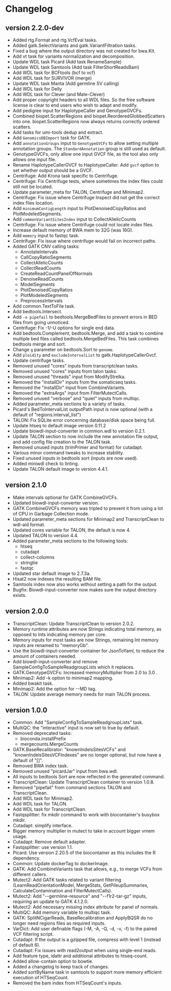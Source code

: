 Changelog
==========

<!--

Newest changes should be on top.

This document is user facing. Please word the changes in such a way
that users understand how the changes affect the new version.
-->

version 2.2.0-dev
---------------------------
+ Added rtg.Format and rtg.VcfEval tasks.
+ Added gatk.SelectVariants and gatk.VariantFiltration tasks. 
+ Fixed a bug where the output directory was not created for bwa.Kit.
+ Add vt task for variants normalization and decomposition.
+ Update WDL task Picard (Add task RenameSample)
+ Update WDL task Samtools (Add task FilterShortReadsBam)
+ Add WDL task for BCFtools (bcf to vcf)
+ Add WDL task for SURVIVOR (merge)
+ Update WDL task Manta (Add germline SV calling)
+ Add WDL task for Delly
+ Add WDL task for Clever (and Mate-Clever)
+ Add proper copyright headers to all WDL files. So the free software license
  is clear to end users who wish to adapt and modify.
+ Add pedigree input for HaplotypeCaller and GenotypeGVCFs.
+ Combined biopet.ScatterRegions and biopet.ReorderedGlobbedScatters into one.
  biopet.ScatterRegions now always returns correctly ordered scatters.
+ Add tasks for umi-tools dedup and extract.
+ Add `GenomicsDBImport` task for GATK.
+ Add `annotationGroups` input to `GenotypeGVCFs` to allow setting multiple 
  annotation groups. The `StandardAnnotation` group is still used as default.
+ GenotypeGVCFs, only allow one input GVCF file, as the tool also only allows
  one input file. 
+ Rename HaplotypeCallerGVCF to HaplotypeCaller. Add `gvcf` option to set 
  whether output should be a GVCF.
+ Centrifuge: Add Krona task specific to Centrifuge.
+ Centrifuge: Fix Centrifuge tests, where sometimes the index files could still not be located.
+ Update parameter_meta for TALON, Centrifuge and Minimap2.
+ Centrifuge: Fix issue where Centrifuge Inspect did not get the correct index files location.
+ Add `minimumContigLength` input to PlotDenoisedCopyRatios and PlotModeledSegments.
+ Add `commonVariantSitesIndex` input to CollectAllelicCounts
+ Centrifuge: Fix issue where Centrifuge could not locate index files.
+ Increase default memory of BWA mem to 32G (was 16G).
+ Add `memory` input to fastqc task.
+ Centrifuge: Fix issue where centrifuge would fail on incorrect paths.
+ Added GATK CNV calling tasks:
    + AnnotateIntervals
    + CallCopyRatioSegments
    + CollectAllelicCounts
    + CollectReadCounts
    + CreateReadCountPanelOfNormals
    + DenoiseReadCounts
    + ModelSegments
    + PlotDenoisedCopyRatios
    + PlotModeledSegments
    + PreprocessIntervals
+ Add common.TextToFile task.
+ Add bedtools.Intersect.
+ Add `-o pipefail` to bedtools.MergeBedFiles to prevent errors in BED files 
  from going unnoticed.
+ Centrifuge: Fix -1/-U options for single end data.
+ Add bedtools.Complement, bedtools.Merge, and add a task to combine multiple
  bed files called bedtools.MergeBedFiles. This task combines bedtools merge 
  and sort.
+ Change `g` parameter on bedtools.Sort to `genome`.
+ Add `ploidity` and `excludeIntervalList` to gatk.HaplotypeCallerGvcf.
+ Update centrifuge tasks.
+ Removed unused "cores" inputs from transcriptclean tasks.
+ Removed unused "cores" inputs from talon tasks.
+ Removed unused "threads" input from ModifyStrelka.
+ Removed the "installDir" inputs from the somaticseq tasks.
+ Removed the "installDir" input from CombineVariants.
+ Removed the "extraArgs" input from FilterMutectCalls.
+ Removed unused "verbose" and "quiet" inputs from multiqc.
+ Added parameter_meta sections to a variety of tasks.
+ Picard's BedToIntervalList outputPath input is now optional (with a default of "regions.interval_list")
+ TALON: Fix SQLite error concerning database/disk space being full.
+ Update htseq to default image version 0.11.2
+ Update biowdl-input-converter in common.wdl to version 0.2.1.
+ Update TALON section to now include the new annotation file output, and add config file creation to the TALON task.
+ Removed unused inputs (trimPrimer and format) for cutadapt.
+ Various minor command tweaks to increase stability.
+ Fixed unused inputs in bedtools sort (inputs are now used).
+ Added miniwdl check to linting.
+ Update TALON default image to version 4.4.1.

version 2.1.0
---------------------------
+ Make intervals optional for GATK CombineGVCFs.
+ Updated biowdl-input-converter version.
+ GATK CombineGVCFs memory was tripled to prevent it from using a lot of CPU in
  Garbage Collection mode.
+ Updated parameter_meta sections for Minimap2 and TranscriptClean to wdl-aid format.
+ Updated cores variable for TALON, the default is now 4.
+ Updated TALON to version 4.4.
+ Added parameter_meta sections to the following tools:
    + htseq
    + cutadapt
    + collect-columns
    + stringtie
    + fastqc
+ Updated star default image to 2.7.3a.
+ Hisat2 now indexes the resulting BAM file.
+ Samtools index now also works without setting a path for the output.
+ Bugfix: Biowdl-input-converter now makes sure the output directory exists.

version 2.0.0
---------------------------
+ TranscriptClean: Update TranscriptClean to version 2.0.2.
+ Memory runtime attributes are now Strings indicating total memory, as opposed to Ints indicating memory per core.
+ Memory inputs for most tasks are now Strings, remaining Int memory inputs are renamed to "memoryGb".
+ Use the biowdl-input-converter container for JsonToYaml, to reduce the amount of containers needed.
+ Add biowdl-input-converter and remove SampleConfigToSampleReadgroupLists which it replaces.
+ GATK.GenotypeGVCFs: Increased memoryMultiplier from 2.0 to 3.0 .
+ Minimap2: Add -k option to minimap2 mapping.
+ Added bwakit task.
+ Minimap2: Add the option for --MD tag.
+ TALON: Update average memory needs for main TALON process.

version 1.0.0
---------------------------
+ Common: Add "SampleConfigToSampleReadgroupLists" task.
+ MultiQC: the "interactive" input is now set to true by default.
+ Removed deprecated tasks:
  + bioconda.installPrefix
  + mergecounts.MergeCounts
+ GATK.BaseRecalibrator: "knownIndelsSitesVCFs" and "knownIndelsSitesVCFIndexes" are no longer optional, but now have a default of "[]".
+ Removed BWA index task.
+ Removed unused "picardJar" input from bwa.wdl.
+ All inputs to bedtools Sort are now reflected in the generated command.
+ TranscriptClean: Update TranscriptClean container to version 1.0.8.
+ Removed "pipefail" from command sections TALON and TranscriptClean.
+ Add WDL task for Minimap2.
+ Add WDL task for TALON.
+ Add WDL task for TranscriptClean.
+ Fastqsplitter: fix mkdir command to work with biocontainer's busybox mkdir.
+ Cutadapt: simplify interface.
+ Bigger memory multiplier in mutect to take in account bigger vmem usage.
+ Cutadapt: Remove default adapter.
+ Fastqsplitter: use version 1.1.
+ Picard: Use version 2.20.5 of the biocontainer as this includes the R dependency.
+ Common: Update dockerTag to dockerImage.
+ GATK: Add CombineVariants task that allows, e.g., to merge VCFs from different callers.
+ Mutect2: Add GATK tasks related to variant filtering (LearnReadOrientationModel, MergeStats, GetPileupSummaries, CalculateContamination and FilterMutectCalls).
+ Mutect2: Add "--germline-resource" and "--f1r2-tar-gz" inputs, requiring an update to GATK 4.1.2.0. 
+ Mutect2: Add necessary missing index attribute for panel of normals.
+ MultiQC: Add memory variable to multiqc task.
+ GATK: SplitNCigarReads, BaseRecalibration and ApplyBQSR do no longer need regions files as required inputs.
+ VarDict: Add user definable flags (-M, -A, -Q, -d, -v, -f) to the paired VCF filtering script.
+ Cutadapt: If the output is a gzipped file, compress with level 1 (instead of default 6).
+ Cutadapt: Fix issues with read2output when using single-end reads.
+ Add feature type, idattr and additional attributes to htseq-count.
+ Added allow-contain option to bowtie.
+ Added a changelog to keep track of changes.
+ Added sortByName task in samtools to support more memory efficient execution of HTSeqCount.
+ Removed the bam index from HTSeqCount's inputs.
